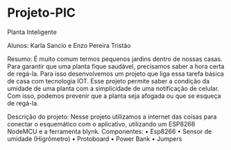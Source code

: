 # Projeto-PIC
Planta Inteligente


Alunos: Karla Sancio e Enzo Pereira Tristão

Resumo:
É muito comum termos pequenos jardins dentro de nossas casas. Para garantir que uma planta fique saudável, precisamos saber a hora certa de regá-la. Para isso desenvolvemos um projeto que liga essa tarefa básica de casa com tecnologia IOT. Esse projeto permite saber a condição da umidade de uma planta com a simplicidade de uma notificação de celular. Com isso, podemos prevenir que a planta seja afogada ou que se esqueça de regá-la.


Descrição do projeto:
Nesse projeto utilizamos a internet das coisas para conectar o esquemático com o aplicativo, utilizando um ESP8266 NodeMCU e a ferramenta blynk.
Componentes:
•	Esp8266
•	Sensor de umidade (Higrômetro)
•	Protoboard
•	Power Bank
•	Jumpers
